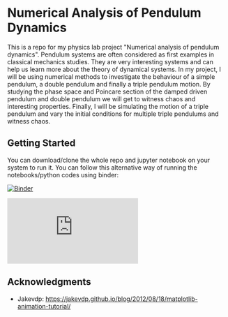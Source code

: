 # Numerical Analysis of Pendulum Dynamics

This is a repo for my physics lab project "Numerical analysis of pendulum dynamics".
Pendulum systems are often considered as first examples in classical mechanics studies. They are very interesting systems and can help us learn more about the theory of dynamical systems. In my project, I will be using numerical methods to investigate the behaviour of a simple pendulum, a double pendulum and finally a triple pendulum motion. By studying the phase space and Poincare section of the damped driven pendulum and double pendulum we will get to witness chaos and interesting properties. Finally, I will be simulating the motion of a triple pendulum and vary the initial conditions for multiple triple pendulums and witness chaos.

## Getting Started

You can download/clone the whole repo and jupyter notebook on your system to run it. You can follow this alternative way of running the notebooks/python codes using binder:

[![Binder](https://mybinder.org/badge_logo.svg)](https://mybinder.org/v2/gh/pranavastro/PhysicsLab/master)

![Test Image 1](https://github.com/pranavastro/PhysicsLab/blob/master/Plots/chaoticpendulumpoincare.pdf)



## Acknowledgments

* Jakevdp: https://jakevdp.github.io/blog/2012/08/18/matplotlib-animation-tutorial/
